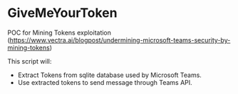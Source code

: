 # GiveMeYourToken
POC for Mining Tokens exploitation (https://www.vectra.ai/blogpost/undermining-microsoft-teams-security-by-mining-tokens)

This script will: 

- Extract Tokens from sqlite database used by Microsoft Teams.
- Use extracted tokens to send message through Teams API.
